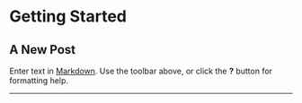 # Getting Started

## A New Post

Enter text in [Markdown](http://daringfireball.net/projects/markdown/). Use the toolbar above, or click the **?** button for formatting help.

***